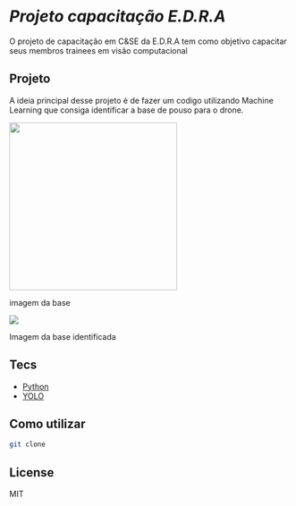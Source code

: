 # _Projeto capacitação E.D.R.A_
O projeto de capacitação em C&SE da E.D.R.A tem como objetivo capacitar seus membros trainees em visão computacional
## Projeto
A ideia principal desse projeto é de fazer um codigo utilizando Machine Learning que consiga identificar a base de pouso para o drone.

<p>
<div>
<img width="300px" height="300px"  src="https://cdn.discordapp.com/attachments/1137901193373421740/1179061191293808750/Base_suspensa_ou_movel.png?ex=6578694d&is=6565f44d&hm=3baae3ceb5447f70e8719c69d28f826b2d5c319d25a604c4246b1acfd16f8b04&"\>
<p>imagem da base</p> 
</div>
<div>
<img src="www.com"\>
<p>Imagem da base identificada</p>
</div>
</p>


## Tecs
* [Python]()
* [YOLO]()

## Como utilizar
```bash
git clone
```
## License
MIT